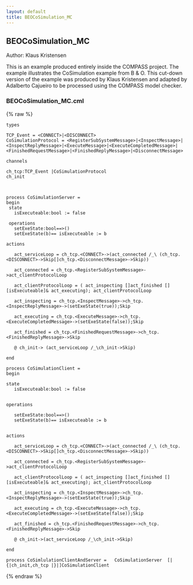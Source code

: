 ```yaml
---
layout: default
title: BEOCoSimulation_MC
---
```


## BEOCoSimulation_MC
Author: Klaus Kristensen


This is an example produced entirely inside the COMPASS project. 
The example illustrates the CoSimulation example from B & O. 
This cut-down version of the example was produced by Klaus Kristensen and adapted by 
Adalberto Cajueiro to be processed using the COMPASS model checker. 


### BEOCoSimulation_MC.cml

{% raw %}
~~~
types

TCP_Event = <CONNECT>|<DISCONNECT> 
CoSimulationProtocol = <RegisterSubSystemMessage>|<InspectMessage>|<InspectReplyMessage>|<ExecuteMessage>|<ExecuteCompletedMessage>|<FinishedRequestMessage>|<FinishedReplyMessage>|<DisconnectMessage> 

channels

ch_tcp:TCP_Event |CoSimulationProtocol
ch_init



process CoSimulationServer =
begin
 state
   isExecuteable:bool := false

 operations
   setExeState:bool==>()
   setExeState(b)== isExecuteable := b

actions

   act_serviceLoop = ch_tcp.<CONNECT>->(act_connected /_\ (ch_tcp.<DISCONNECT>->Skip[]ch_tcp.<DisconnectMessage>->Skip))
   
   act_connected = ch_tcp.<RegisterSubSystemMessage>->act_clientProtocolLoop
   
   act_clientProtocolLoop = ( act_inspecting []act_finished [] [isExecuteable]& act_executing); act_clientProtocolLoop
   
   act_inspecting = ch_tcp.<InspectMessage>->ch_tcp.<InspectReplyMessage>->(setExeState(true));Skip 
   
   act_executing = ch_tcp.<ExecuteMessage>->ch_tcp.<ExecuteCompletedMessage>->(setExeState(false));Skip
   
   act_finished = ch_tcp.<FinishedRequestMessage>->ch_tcp.<FinishedReplyMessage>->Skip 

   @ ch_init-> (act_serviceLoop /_\ch_init->Skip)

end

process CoSimulationClient =
begin

state
   isExecuteable:bool := false


operations

   setExeState:bool==>()
   setExeState(b)== isExecuteable := b


actions

   act_serviceLoop = ch_tcp.<CONNECT>->(act_connected /_\ (ch_tcp.<DISCONNECT>->Skip[]ch_tcp.<DisconnectMessage>->Skip))
   
   act_connected = ch_tcp.<RegisterSubSystemMessage>->act_clientProtocolLoop
   
   act_clientProtocolLoop = ( act_inspecting []act_finished [] [isExecuteable]& act_executing); act_clientProtocolLoop
   
   act_inspecting = ch_tcp.<InspectMessage>->ch_tcp.<InspectReplyMessage>->(setExeState(true));Skip 
   
   act_executing = ch_tcp.<ExecuteMessage>->ch_tcp.<ExecuteCompletedMessage>->(setExeState(false));Skip
   
   act_finished = ch_tcp.<FinishedRequestMessage>->ch_tcp.<FinishedReplyMessage>->Skip 

   @ ch_init->(act_serviceLoop /_\ch_init->Skip)

end

process CoSimlulationClientAndServer =   CoSimulationServer  [|{|ch_init,ch_tcp |}|]CoSimulationClient
~~~
{% endraw %}

